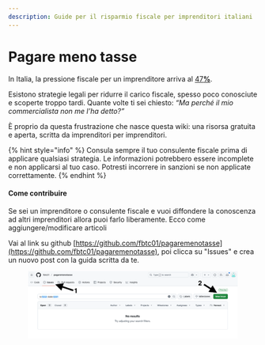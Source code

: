 ```yaml
---
description: Guide per il risparmio fiscale per imprenditori italiani
---
```


# Pagare meno tasse

In Italia, la pressione fiscale per un imprenditore arriva al [4&#x37;**%**](le-imposte-per-le-imprese.md).&#x20;

Esistono strategie legali per ridurre il carico fiscale, spesso poco conosciute e scoperte troppo tardi. Quante volte ti sei chiesto: _“Ma perché il mio commercialista non me l’ha detto?”_

È proprio da questa frustrazione che nasce questa wiki: una risorsa gratuita e aperta, scritta da imprenditori per imprenditori.&#x20;

{% hint style="info" %}
Consula sempre il tuo consulente fiscale prima di applicare qualsiasi strategia. Le informazioni potrebbero essere incomplete e non applicarsi al tuo caso. Potresti incorrere in sanzioni se non applicate correttamente.
{% endhint %}

#### **Come contribuire**

Se sei un imprenditore o consulente fiscale e vuoi diffondere la conoscenza ad altri imprenditori allora puoi farlo liberamente. Ecco come aggiungere/modificare articoli

Vai al link su github [https://github.com/fbtc01/pagaremenotasse](https://github.com/fbtc01/pagaremenotasse), poi clicca su "Issues" e crea un nuovo post con la guida scritta da te.&#x20;

<figure><img src=".gitbook/assets/Screenshot 2025-03-18 at 11.01.58.png" alt=""><figcaption></figcaption></figure>
